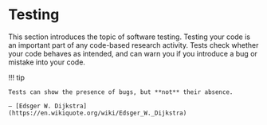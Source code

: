 # Testing

This section introduces the topic of software testing.
Testing your code is an important part of any code-based research activity.
Tests check whether your code behaves as intended, and can warn you if you introduce a bug or mistake into your code.

!!! tip

    Tests can show the presence of bugs, but **not** their absence.

    — [Edsger W. Dijkstra](https://en.wikiquote.org/wiki/Edsger_W._Dijkstra)
